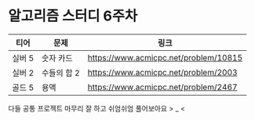 # 알고리즘 스터디 6주차

티어|문제|링크
----|----|-----
실버 5|숫자 카드|https://www.acmicpc.net/problem/10815
실버 2|수들의 합 2|https://www.acmicpc.net/problem/2003
골드 5|용액|https://www.acmicpc.net/problem/2467


다들 공통 프로젝트 마무리 잘 하고 쉬엄쉬엄 풀어보아요 > _ <
